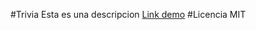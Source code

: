 #Trivia
Esta es una descripcion
[Link demo](https://replit.com/@GianfrancoPario/Actividad01)
#Licencia
MIT
